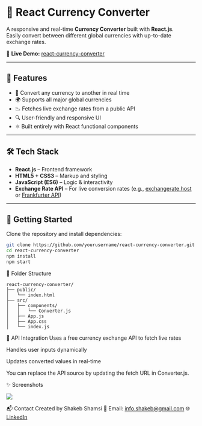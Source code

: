 # 💱 React Currency Converter

A responsive and real-time **Currency Converter** built with **React.js**.  
Easily convert between different global currencies with up-to-date exchange rates.

🔗 **Live Demo:** [react-currency-converter](https://react-currency-converter-k1m4.onrender.com/)

---

## 📌 Features

- 🔄 Convert any currency to another in real time
- 🌍 Supports all major global currencies
- 📉 Fetches live exchange rates from a public API
- 🔍 User-friendly and responsive UI
- ⚛️ Built entirely with React functional components

---

## 🛠️ Tech Stack

- **React.js** – Frontend framework  
- **HTML5 + CSS3** – Markup and styling  
- **JavaScript (ES6)** – Logic & interactivity  
- **Exchange Rate API** – For live conversion rates (e.g., [exchangerate.host](https://exchangerate.host) or [Frankfurter API](https://www.frankfurter.app/))

---

## 🚀 Getting Started

Clone the repository and install dependencies:

```bash
git clone https://github.com/yourusername/react-currency-converter.git
cd react-currency-converter
npm install
npm start
```
📂 Folder Structure
```
react-currency-converter/
├── public/
│   └── index.html
├── src/
│   ├── components/
│   │   └── Converter.js
│   ├── App.js
│   ├── App.css
│   └── index.js
```

🔧 API Integration
Uses a free currency exchange API to fetch live rates

Handles user inputs dynamically

Updates converted values in real-time

You can replace the API source by updating the fetch URL in Converter.js.

✨ Screenshots

![](https://github.com/user-attachments/assets/b76e1e2a-fc57-4afd-bd44-3402636f0a84)


📬 Contact
Created by Shakeb Shamsi
📧 Email: info.shakeb@gmail.com
🌐 [LinkedIn](https://www.linkedin.com/in/shakebshamsi/)


